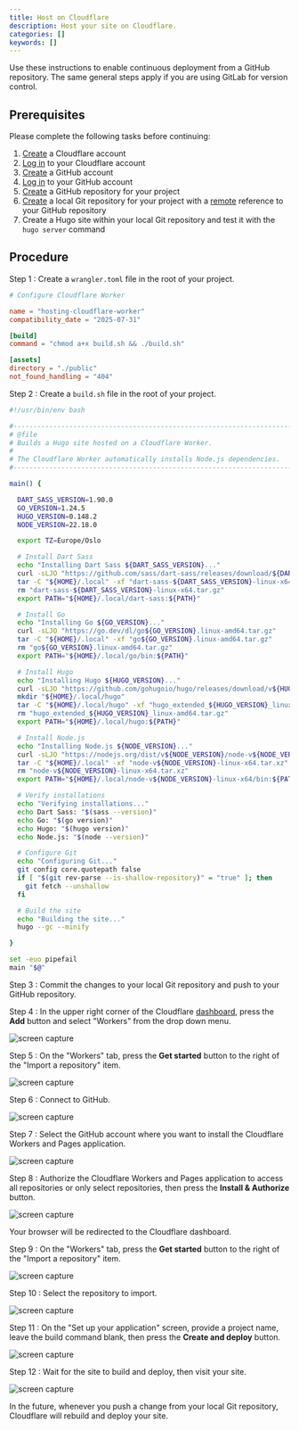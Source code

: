 ```yaml
---
title: Host on Cloudflare
description: Host your site on Cloudflare.
categories: []
keywords: []
---
```


Use these instructions to enable continuous deployment from a GitHub repository. The same general steps apply if you are using GitLab for version control.

## Prerequisites

Please complete the following tasks before continuing:

1. [Create](https://dash.cloudflare.com/sign-up) a Cloudflare account
1. [Log in](https://dash.cloudflare.com/login) to your Cloudflare account
1. [Create](https://github.com/signup) a GitHub account
1. [Log in](https://github.com/login) to your GitHub account
1. [Create](https://github.com/new) a GitHub repository for your project
1. [Create](https://git-scm.com/docs/git-init) a local Git repository for your project with a [remote](https://git-scm.com/docs/git-remote) reference to your GitHub repository
1. Create a Hugo site within your local Git repository and test it with the `hugo server` command

## Procedure

Step 1
: Create a `wrangler.toml` file in the root of your project.

  ```toml {file="wrangler.toml" copy=true}
  # Configure Cloudflare Worker

  name = "hosting-cloudflare-worker"
  compatibility_date = "2025-07-31"

  [build]
  command = "chmod a+x build.sh && ./build.sh"

  [assets]
  directory = "./public"
  not_found_handling = "404"
  ```

Step 2
: Create a `build.sh` file in the root of your project.

  ```sh {file="build.sh" copy=true}
  #!/usr/bin/env bash

  #------------------------------------------------------------------------------
  # @file
  # Builds a Hugo site hosted on a Cloudflare Worker.
  #
  # The Cloudflare Worker automatically installs Node.js dependencies.
  #------------------------------------------------------------------------------

  main() {

    DART_SASS_VERSION=1.90.0
    GO_VERSION=1.24.5
    HUGO_VERSION=0.148.2
    NODE_VERSION=22.18.0

    export TZ=Europe/Oslo

    # Install Dart Sass
    echo "Installing Dart Sass ${DART_SASS_VERSION}..."
    curl -sLJO "https://github.com/sass/dart-sass/releases/download/${DART_SASS_VERSION}/dart-sass-${DART_SASS_VERSION}-linux-x64.tar.gz"
    tar -C "${HOME}/.local" -xf "dart-sass-${DART_SASS_VERSION}-linux-x64.tar.gz"
    rm "dart-sass-${DART_SASS_VERSION}-linux-x64.tar.gz"
    export PATH="${HOME}/.local/dart-sass:${PATH}"

    # Install Go
    echo "Installing Go ${GO_VERSION}..."
    curl -sLJO "https://go.dev/dl/go${GO_VERSION}.linux-amd64.tar.gz"
    tar -C "${HOME}/.local" -xf "go${GO_VERSION}.linux-amd64.tar.gz"
    rm "go${GO_VERSION}.linux-amd64.tar.gz"
    export PATH="${HOME}/.local/go/bin:${PATH}"

    # Install Hugo
    echo "Installing Hugo ${HUGO_VERSION}..."
    curl -sLJO "https://github.com/gohugoio/hugo/releases/download/v${HUGO_VERSION}/hugo_extended_${HUGO_VERSION}_linux-amd64.tar.gz"
    mkdir "${HOME}/.local/hugo"
    tar -C "${HOME}/.local/hugo" -xf "hugo_extended_${HUGO_VERSION}_linux-amd64.tar.gz"
    rm "hugo_extended_${HUGO_VERSION}_linux-amd64.tar.gz"
    export PATH="${HOME}/.local/hugo:${PATH}"

    # Install Node.js
    echo "Installing Node.js ${NODE_VERSION}..."
    curl -sLJO "https://nodejs.org/dist/v${NODE_VERSION}/node-v${NODE_VERSION}-linux-x64.tar.xz"
    tar -C "${HOME}/.local" -xf "node-v${NODE_VERSION}-linux-x64.tar.xz"
    rm "node-v${NODE_VERSION}-linux-x64.tar.xz"
    export PATH="${HOME}/.local/node-v${NODE_VERSION}-linux-x64/bin:${PATH}"

    # Verify installations
    echo "Verifying installations..."
    echo Dart Sass: "$(sass --version)"
    echo Go: "$(go version)"
    echo Hugo: "$(hugo version)"
    echo Node.js: "$(node --version)"

    # Configure Git
    echo "Configuring Git..."
    git config core.quotepath false
    if [ "$(git rev-parse --is-shallow-repository)" = "true" ]; then
      git fetch --unshallow
    fi

    # Build the site
    echo "Building the site..."
    hugo --gc --minify

  }

  set -euo pipefail
  main "$@"
  ```

Step 3
: Commit the changes to your local Git repository and push to your GitHub repository.

Step 4
: In the upper right corner of the Cloudflare [dashboard](https://dash.cloudflare.com/), press the **Add** button and select "Workers" from the drop down menu.

  ![screen capture](cloudflare-01.png)

Step 5
: On the "Workers" tab, press the **Get started** button to the right of the "Import a repository" item.

  ![screen capture](cloudflare-02.png)

Step 6
: Connect to GitHub.

  ![screen capture](cloudflare-03.png)

Step 7
: Select the GitHub account where you want to install the Cloudflare Workers and Pages application.

  ![screen capture](cloudflare-04.png)

Step 8
: Authorize the Cloudflare Workers and Pages application to access all repositories or only select repositories, then press the **Install & Authorize** button.

  ![screen capture](cloudflare-05.png)

  Your browser will be redirected to the Cloudflare dashboard.

Step 9
: On the "Workers" tab, press the **Get started** button to the right of the "Import a repository" item.

  ![screen capture](cloudflare-02.png)

Step 10
: Select the repository to import.

  ![screen capture](cloudflare-06.png)

Step 11
: On the "Set up your application" screen, provide a project name, leave the build command blank, then press the **Create and deploy** button.

  ![screen capture](cloudflare-07.png)

Step 12
: Wait for the site to build and deploy, then visit your site.

  ![screen capture](cloudflare-08.png)

In the future, whenever you push a change from your local Git repository, Cloudflare will rebuild and deploy your site.

